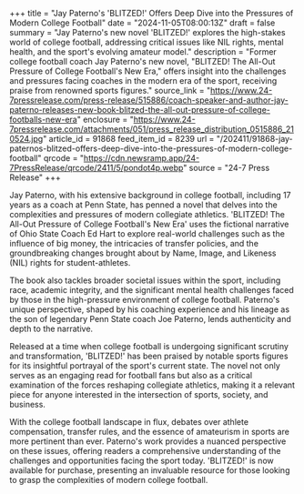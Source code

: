 +++
title = "Jay Paterno's 'BLITZED!' Offers Deep Dive into the Pressures of Modern College Football"
date = "2024-11-05T08:00:13Z"
draft = false
summary = "Jay Paterno's new novel 'BLITZED!' explores the high-stakes world of college football, addressing critical issues like NIL rights, mental health, and the sport's evolving amateur model."
description = "Former college football coach Jay Paterno's new novel, \"BLITZED! The All-Out Pressure of College Football's New Era,\" offers insight into the challenges and pressures facing coaches in the modern era of the sport, receiving praise from renowned sports figures."
source_link = "https://www.24-7pressrelease.com/press-release/515886/coach-speaker-and-author-jay-paterno-releases-new-book-blitzed-the-all-out-pressure-of-college-footballs-new-era"
enclosure = "https://www.24-7pressrelease.com/attachments/051/press_release_distribution_0515886_210524.jpg"
article_id = 91868
feed_item_id = 8239
url = "/202411/91868-jay-paternos-blitzed-offers-deep-dive-into-the-pressures-of-modern-college-football"
qrcode = "https://cdn.newsramp.app/24-7PressRelease/qrcode/2411/5/pondot4p.webp"
source = "24-7 Press Release"
+++

<p>Jay Paterno, with his extensive background in college football, including 17 years as a coach at Penn State, has penned a novel that delves into the complexities and pressures of modern collegiate athletics. 'BLITZED! The All-Out Pressure of College Football's New Era' uses the fictional narrative of Ohio State Coach Ed Hart to explore real-world challenges such as the influence of big money, the intricacies of transfer policies, and the groundbreaking changes brought about by Name, Image, and Likeness (NIL) rights for student-athletes.</p><p>The book also tackles broader societal issues within the sport, including race, academic integrity, and the significant mental health challenges faced by those in the high-pressure environment of college football. Paterno's unique perspective, shaped by his coaching experience and his lineage as the son of legendary Penn State coach Joe Paterno, lends authenticity and depth to the narrative.</p><p>Released at a time when college football is undergoing significant scrutiny and transformation, 'BLITZED!' has been praised by notable sports figures for its insightful portrayal of the sport's current state. The novel not only serves as an engaging read for football fans but also as a critical examination of the forces reshaping collegiate athletics, making it a relevant piece for anyone interested in the intersection of sports, society, and business.</p><p>With the college football landscape in flux, debates over athlete compensation, transfer rules, and the essence of amateurism in sports are more pertinent than ever. Paterno's work provides a nuanced perspective on these issues, offering readers a comprehensive understanding of the challenges and opportunities facing the sport today. 'BLITZED!' is now available for purchase, presenting an invaluable resource for those looking to grasp the complexities of modern college football.</p>